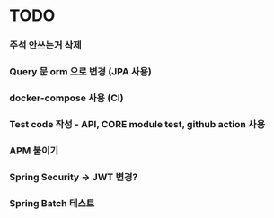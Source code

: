 # TODO
### 주석 안쓰는거 삭제
### Query 문 orm 으로 변경 (JPA 사용)
### docker-compose 사용 (CI)
### Test code 작성 - API, CORE module test, github action 사용
### APM 붙이기
### Spring Security -> JWT 변경?
### Spring Batch 테스트


